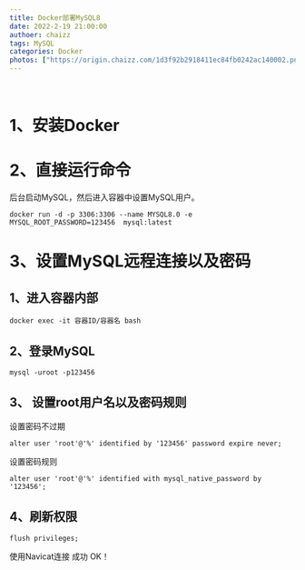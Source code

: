 ```yaml
---
title: Docker部署MySQL8
date: 2022-2-19 21:00:00
authoer: chaizz
tags: MySQL
categories: Docker
photos: ["https://origin.chaizz.com/1d3f92b2918411ec84fb0242ac140002.png"]
---
```


​                         

<!--more-->





# 1、安装Docker



# 2、直接运行命令

后台启动MySQL，然后进入容器中设置MySQL用户。

```shell
docker run -d -p 3306:3306 --name MYSQL8.0 -e MYSQL_ROOT_PASSWORD=123456  mysql:latest
```

# 3、设置MySQL远程连接以及密码 

##  1、进入容器内部

```shell
docker exec -it 容器ID/容器名 bash
```

## 2、登录MySQL

```shell
mysql -uroot -p123456
```

## 3、 设置root用户名以及密码规则

设置密码不过期

```mysql
alter user 'root'@'%' identified by '123456' password expire never;
```

设置密码规则

```mysql
alter user 'root'@'%' identified with mysql_native_password by '123456';
```

## 4、刷新权限

```mysql
flush privileges;
```

使用Navicat连接 成功 OK！





